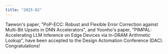 ```yaml
---
title: "2025-02"
---
```


Taewon's paper, "PoP-ECC: Robust and Flexible Error Correction against Multi-Bit Upsets in DNN Accelerators", and Yoonho's paper, "PIMPAL: Accelerating LLM Inference on Edge Devices via In-DRAM Arithmetic Lookup", have been accepted to the Design Actomation Conference (DAC). Congratulations!
